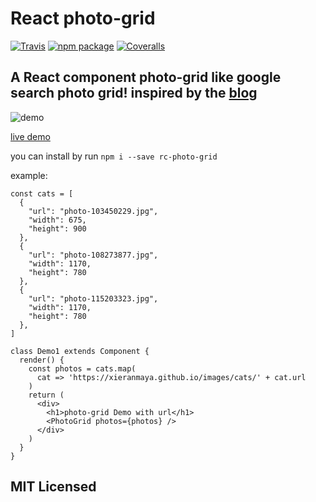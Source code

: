# React photo-grid

[![Travis][build-badge]][build]
[![npm package][npm-badge]][npm]
[![Coveralls][coveralls-badge]][coveralls]

## A React component photo-grid like google search photo grid! inspired by the [blog](https://github.com/xieranmaya/blog/issues/4)

![demo](https://github.com/huyansheng3/react-photo-grid/raw/master/show.gif)

[live demo](https://huyansheng3.github.io/rc-photo-grid/index.html)

you can install by run `npm i --save rc-photo-grid`

example:

```
const cats = [
  {
    "url": "photo-103450229.jpg",
    "width": 675,
    "height": 900
  },
  {
    "url": "photo-108273877.jpg",
    "width": 1170,
    "height": 780
  },
  {
    "url": "photo-115203323.jpg",
    "width": 1170,
    "height": 780
  },
]

class Demo1 extends Component {
  render() {
    const photos = cats.map(
      cat => 'https://xieranmaya.github.io/images/cats/' + cat.url
    )
    return (
      <div>
        <h1>photo-grid Demo with url</h1>
        <PhotoGrid photos={photos} />
      </div>
    )
  }
}
```

## MIT Licensed

[build-badge]: https://img.shields.io/travis/user/repo/master.png?style=flat-square
[build]: https://travis-ci.org/user/repo
[npm-badge]: https://img.shields.io/npm/v/npm-package.png?style=flat-square
[npm]: https://www.npmjs.org/package/npm-package
[coveralls-badge]: https://img.shields.io/coveralls/user/repo/master.png?style=flat-square
[coveralls]: https://coveralls.io/github/user/repo
